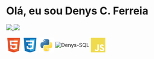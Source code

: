 # Olá, eu sou Denys C. Ferreia

<div>
<a href="https://github.com/DenysFerreira">
<img height="180em" src="https://github-readme-stats.vercel.app/api?username=DenysFerreira&show_icons=true&theme=merko"/>
<img height="180em" src="https://github-readme-stats.vercel.app/api/top-langs/?username=DenysFerreira&layout=compact&langs_count=16&theme=merko"/>
</div>
<div style="display: inline-block"><br>
<img align="center" alt="Denys-HTML5" heith="30" width="40" src="https://raw.githubusercontent.com/devicons/devicon/master/icons/html5/html5-original.svg">
<img align="center" alt="Denys-CSS" heith="30" width="40" src="https://raw.githubusercontent.com/devicons/devicon/master/icons/css3/css3-original.svg">
<img align="center" alt="Denys-Python" heith="30" width="40" src="https://raw.githubusercontent.com/devicons/devicon/master/icons/python/python-original.svg">
<img align="center" alt="Denys-SQL" heith="30" width="40" src="https://cdn.jsdelivr.net/gh/devicons/devicon/icons/mysql/mysql-original.svg" />
<img align="center" alt="Denys-Js" heith="30" width="40" src="https://raw.githubusercontent.com/devicons/devicon/master/icons/javascript/javascript-plain.svg">  
</div>
  
  ##
